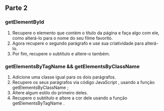 ## Parte 2

### getElementById
1. Recupere o elemento que contém o título da página e faça algo com ele, como alterá-lo para o nome do seu filme favorito.
2. Agora recupere o segundo parágrafo e use sua criatividade para alterá-lo.
3. Por fim, recupere o subtítulo e altere-o também.

### getElementsByTagName && getElementsByClassName
1. Adicione uma classe igual para os dois parágrafos.
2. Recupere os seus parágrafos via código JavaScript , usando a função getElementsByClassName ;
3. Altere algum estilo do primeiro deles.
4. Recupere o subtítulo e altere a cor dele usando a função getElementsByTagName .